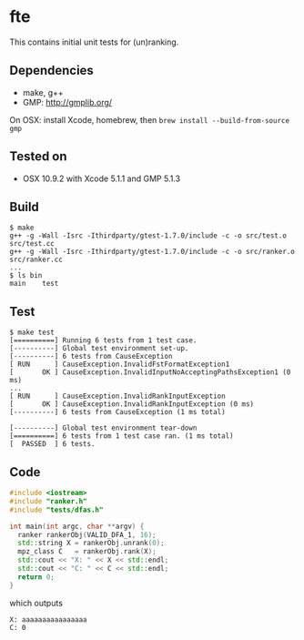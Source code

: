 fte
===

This contains initial unit tests for (un)ranking.

Dependencies
------------

* make, g++
* GMP: http://gmplib.org/

On OSX: install Xcode, homebrew, then ```brew install --build-from-source gmp```

Tested on
---------

* OSX 10.9.2 with Xcode 5.1.1 and GMP 5.1.3

Build
-----

```
$ make
g++ -g -Wall -Isrc -Ithirdparty/gtest-1.7.0/include -c -o src/test.o src/test.cc
g++ -g -Wall -Isrc -Ithirdparty/gtest-1.7.0/include -c -o src/ranker.o src/ranker.cc
...
$ ls bin
main	test
```

Test
----

```
$ make test
[==========] Running 6 tests from 1 test case.
[----------] Global test environment set-up.
[----------] 6 tests from CauseException
[ RUN      ] CauseException.InvalidFstFormatException1
[       OK ] CauseException.InvalidInputNoAcceptingPathsException1 (0 ms)
...
[ RUN      ] CauseException.InvalidRankInputException
[       OK ] CauseException.InvalidRankInputException (0 ms)
[----------] 6 tests from CauseException (1 ms total)

[----------] Global test environment tear-down
[==========] 6 tests from 1 test case ran. (1 ms total)
[  PASSED  ] 6 tests.
```

Code
----

```c++
#include <iostream>
#include "ranker.h"
#include "tests/dfas.h"

int main(int argc, char **argv) {
  ranker rankerObj(VALID_DFA_1, 16);
  std::string X = rankerObj.unrank(0);
  mpz_class C   = rankerObj.rank(X);
  std::cout << "X: " << X << std::endl;
  std::cout << "C: " << C << std::endl;
  return 0;
}
```

which outputs

```
X: aaaaaaaaaaaaaaaa
C: 0
```
